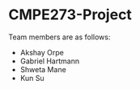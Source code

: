 # CMPE273-Project

Team members are as follows:
- Akshay Orpe
- Gabriel Hartmann
- Shweta Mane
- Kun Su
